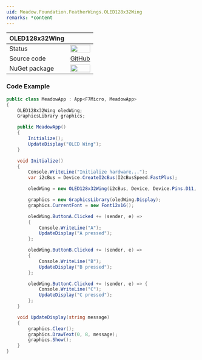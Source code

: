 ```yaml
---
uid: Meadow.Foundation.FeatherWings.OLED128x32Wing
remarks: *content
---
```


| OLED128x32Wing   |             |
|------------------|-------------|
| Status        | <img src="https://img.shields.io/badge/Working-brightgreen" style="width: auto; height: -webkit-fill-available;" /> |
| Source code   | [GitHub](https://github.com/WildernessLabs/Meadow.Foundation/tree/develop/Source/Meadow.Foundation.Peripherals/FeatherWings.OLED128x32Wing) |
| NuGet package | <a href="https://www.nuget.org/packages/Meadow.Foundation.FeatherWings.OLED128x32Wing/" target="_blank"><img src="https://img.shields.io/nuget/v/Meadow.Foundation.FeatherWings.OLED128x32Wing.svg?label=Meadow.Foundation.FeatherWings.OLED128x32Wing" style="width: auto; height: -webkit-fill-available;" /></a> |

### Code Example

```csharp
public class MeadowApp : App<F7Micro, MeadowApp>
{
    OLED128x32Wing oledWing;
    GraphicsLibrary graphics;

    public MeadowApp()
    {
        Initialize();
        UpdateDisplay("OLED Wing");
    }

    void Initialize()
    {
        Console.WriteLine("Initialize hardware...");
        var i2cBus = Device.CreateI2cBus(I2cBusSpeed.FastPlus);

        oledWing = new OLED128x32Wing(i2cBus, Device, Device.Pins.D11, Device.Pins.D10, Device.Pins.D09);

        graphics = new GraphicsLibrary(oledWing.Display);
        graphics.CurrentFont = new Font12x16();

        oledWing.ButtonA.Clicked += (sender, e) =>
        {
            Console.WriteLine("A");
            UpdateDisplay("A pressed");
        };

        oledWing.ButtonB.Clicked += (sender, e) => 
        {
            Console.WriteLine("B");
            UpdateDisplay("B pressed");
        };

        oledWing.ButtonC.Clicked += (sender, e) => {
            Console.WriteLine("C");
            UpdateDisplay("C pressed");
        };
    }

    void UpdateDisplay(string message)
    {
        graphics.Clear();
        graphics.DrawText(0, 8, message);
        graphics.Show();
    }
}
```

